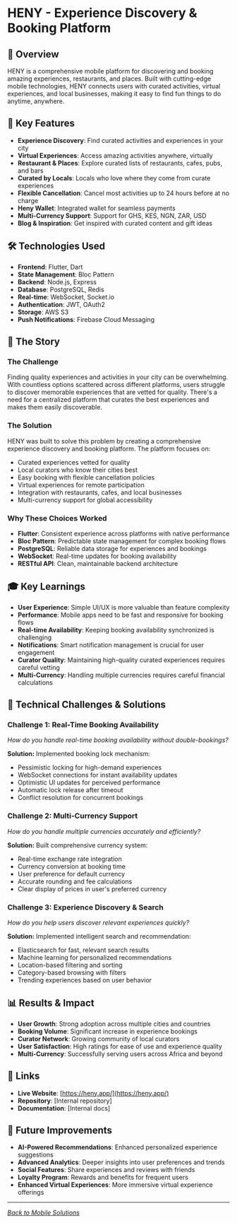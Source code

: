 # HENY - Experience Discovery & Booking Platform

## 🎯 Overview
HENY is a comprehensive mobile platform for discovering and booking amazing experiences, restaurants, and places. Built with cutting-edge mobile technologies, HENY connects users with curated activities, virtual experiences, and local businesses, making it easy to find fun things to do anytime, anywhere.

## 🚀 Key Features
- **Experience Discovery**: Find curated activities and experiences in your city
- **Virtual Experiences**: Access amazing activities anywhere, virtually
- **Restaurant & Places**: Explore curated lists of restaurants, cafes, pubs, and bars
- **Curated by Locals**: Locals who love where they come from curate experiences
- **Flexible Cancellation**: Cancel most activities up to 24 hours before at no charge
- **Heny Wallet**: Integrated wallet for seamless payments
- **Multi-Currency Support**: Support for GHS, KES, NGN, ZAR, USD
- **Blog & Inspiration**: Get inspired with curated content and gift ideas

## 🛠️ Technologies Used
- **Frontend**: Flutter, Dart
- **State Management**: Bloc Pattern
- **Backend**: Node.js, Express
- **Database**: PostgreSQL, Redis
- **Real-time**: WebSocket, Socket.io
- **Authentication**: JWT, OAuth2
- **Storage**: AWS S3
- **Push Notifications**: Firebase Cloud Messaging

## 📖 The Story

### The Challenge
Finding quality experiences and activities in your city can be overwhelming. With countless options scattered across different platforms, users struggle to discover memorable experiences that are vetted for quality. There's a need for a centralized platform that curates the best experiences and makes them easily discoverable.

### The Solution
HENY was built to solve this problem by creating a comprehensive experience discovery and booking platform. The platform focuses on:
- Curated experiences vetted for quality
- Local curators who know their cities best
- Easy booking with flexible cancellation policies
- Virtual experiences for remote participation
- Integration with restaurants, cafes, and local businesses
- Multi-currency support for global accessibility

### Why These Choices Worked
- **Flutter**: Consistent experience across platforms with native performance
- **Bloc Pattern**: Predictable state management for complex booking flows
- **PostgreSQL**: Reliable data storage for experiences and bookings
- **WebSocket**: Real-time updates for booking availability
- **RESTful API**: Clean, maintainable backend architecture

## 🎓 Key Learnings
- **User Experience**: Simple UI/UX is more valuable than feature complexity
- **Performance**: Mobile apps need to be fast and responsive for booking flows
- **Real-time Availability**: Keeping booking availability synchronized is challenging
- **Notifications**: Smart notification management is crucial for user engagement
- **Curator Quality**: Maintaining high-quality curated experiences requires careful vetting
- **Multi-Currency**: Handling multiple currencies requires careful financial calculations

## 🔧 Technical Challenges & Solutions

### Challenge 1: Real-Time Booking Availability
*How do you handle real-time booking availability without double-bookings?*

**Solution:** Implemented booking lock mechanism:
- Pessimistic locking for high-demand experiences
- WebSocket connections for instant availability updates
- Optimistic UI updates for perceived performance
- Automatic lock release after timeout
- Conflict resolution for concurrent bookings

### Challenge 2: Multi-Currency Support
*How do you handle multiple currencies accurately and efficiently?*

**Solution:** Built comprehensive currency system:
- Real-time exchange rate integration
- Currency conversion at booking time
- User preference for default currency
- Accurate rounding and fee calculations
- Clear display of prices in user's preferred currency

### Challenge 3: Experience Discovery & Search
*How do you help users discover relevant experiences quickly?*

**Solution:** Implemented intelligent search and recommendation:
- Elasticsearch for fast, relevant search results
- Machine learning for personalized recommendations
- Location-based filtering and sorting
- Category-based browsing with filters
- Trending experiences based on user behavior

## 📊 Results & Impact
- **User Growth**: Strong adoption across multiple cities and countries
- **Booking Volume**: Significant increase in experience bookings
- **Curator Network**: Growing community of local curators
- **User Satisfaction**: High ratings for ease of use and experience quality
- **Multi-Currency**: Successfully serving users across Africa and beyond

## 🔗 Links
- **Live Website**: [https://heny.app/](https://heny.app/)
- **Repository**: [Internal repository]
- **Documentation**: [Internal docs]

## 🎯 Future Improvements
- **AI-Powered Recommendations**: Enhanced personalized experience suggestions
- **Advanced Analytics**: Deeper insights into user preferences and trends
- **Social Features**: Share experiences and reviews with friends
- **Loyalty Program**: Rewards and benefits for frequent users
- **Enhanced Virtual Experiences**: More immersive virtual experience offerings

---

*[Back to Mobile Solutions](mobile-solutions.md)*

